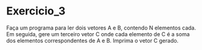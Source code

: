 # Exercicio_3
Faça um programa para ler dois vetores A e B, contendo N elementos cada. Em seguida, gere um terceiro vetor C onde
cada elemento de C é a soma dos elementos correspondentes de A e B. Imprima o vetor C gerado.
